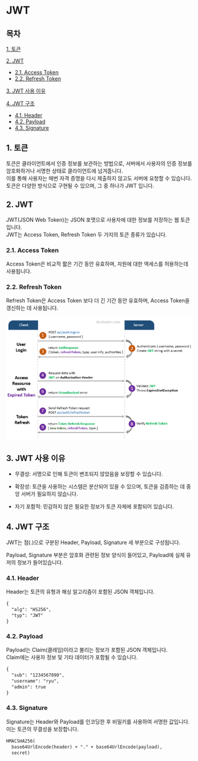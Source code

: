# JWT

## 목차

[1. 토큰](#1-토큰)

[2. JWT](#2-jwt)
- [2.1. Access Token](#21-access-token)
- [2.2. Refresh Token](#22-refresh-token)

[3. JWT 사용 이유](#3-jwt-사용-이유)

[4. JWT 구조](#4-jwt-구조)
- [4.1. Header](#41-header)
- [4.2. Payload](#42-payload)
- [4.3. Signature](#43-signature)

## 1. 토큰

토큰은 클라이언트에서 인증 정보를 보관하는 방법으로, 서버에서 사용자의 인증 정보를 암호화하거나 서명한 상태로 클라이언트에 넘겨줍니다.<br>
이를 통해 사용자는 매번 자격 증명을 다시 제출하지 않고도 서버에 요청할 수 있습니다.<br>
토큰은 다양한 방식으로 구현될 수 있으며, 그 중 하나가 JWT 입니다.

## 2. JWT

JWT(JSON Web Token)는 JSON 포맷으로 사용자에 대한 정보를 저장하는 웹 토큰입니다.<br>
JWT는 Access Token, Refresh Token 두 가지의 토큰 종류가 있습니다.

### 2.1. Access Token

Access Token은 비교적 짧은 기간 동안 유효하며, 자원에 대한 액세스를 허용하는데 사용됩니다.

### 2.2. Refresh Token

Refresh Token은 Access Token 보다 더 긴 기간 동안 유효하며, Access Token을 갱신하는 데 사용됩니다.

![refreshToken](../img/refreshToken.png)

## 3. JWT 사용 이유

- 무결성: 서명으로 인해 토큰이 변조되지 않았음을 보장할 수 있습니다.

- 확장성: 토큰을 사용하는 시스템은 분산되어 있을 수 있으며, 토큰을 검증하는 데 중앙 서버가 필요하지 않습니다.

- 자기 포함적: 민감하지 않은 필요한 정보가 토큰 자체에 포함되어 있습니다.

## 4. JWT 구조

JWT는 점(.)으로 구분된 Header, Payload, Signature 세 부분으로 구성됩니다.

Payload, Signature 부분은 암호화 관련된 정보 양식이 들어있고, Payload에 실제 유저의 정보가 들어있습니다.

### 4.1. Header

Header는 토큰의 유형과 해싱 알고리즘이 포함된 JSON 객체입니다.

```
{
  "alg": "HS256",
  "typ": "JWT"
}
```

### 4.2. Payload

Payload는 Claim(클레임)이라고 불리는 정보가 포함된 JSON 객체입니다.<br>
Claim에는 사용자 정보 및 기타 데이터가 포함될 수 있습니다.

```
{
  "sub": "1234567890",
  "username": "ryu",
  "admin": true
}
```

### 4.3. Signature

Signature는 Header와 Payload를 인코딩한 후 비밀키를 사용하여 서명한 값입니다.<br>
이는 토큰의 무결성을 보장합니다.

```
HMACSHA256(
  base64UrlEncode(header) + "." + base64UrlEncode(payload),
  secret)
```